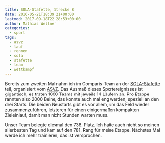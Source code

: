```yaml
---
title: SOLA-Stafette, Strecke 8
date: 2016-05-21T18:39:21+00:00
lastmod: 2017-09-18T22:28:53+00:00
author: Mathias Wellner
categories:
  - sport
tags:
  - asvz
  - lauf
  - rennen
  - sola
  - stafette
  - team
  - wettkampf
---
```

Bereits zum zweiten Mal nahm ich im Comparis-Team an der <a href="http://portal.sola.asvz.ethz.ch" title="SOLA" target="_blank">SOLA-Stafette</a> teil, 
organisiert vom <a href="http://portal.asvz.ethz.ch" title="ASVZ" target="_blank">ASVZ</a>. Das Ausmaß dieses Sportereignisses ist gigantisch, 
es traten 1000 Teams mit jeweils 14 Läufern an. Pro Etappe rannten also 2000 Beine, das konnte auch mal eng werden, speziell an den drei Starts. 
Die beiden Neustarts gibt es vor allem, um das Feld wieder zusammenzuführen, letzteren für einen einigermaßen kompakten Zieleinlauf, damit man 
nicht Stunden warten muss. 

Unser Team belegte diesmal den 738. Platz. Ich hatte auch nicht so meinen allerbesten Tag und kam auf den 781. Rang für meine Etappe. Nächstes Mal 
werde ich mehr trainieren, das ist versprochen. 